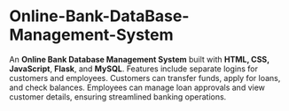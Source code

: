 # Online-Bank-DataBase-Management-System
An **Online Bank Database Management System** built with **HTML, CSS, JavaScript**, **Flask**, and **MySQL**. Features include separate logins for customers and employees. Customers can transfer funds, apply for loans, and check balances. Employees can manage loan approvals and view customer details, ensuring streamlined banking operations.

